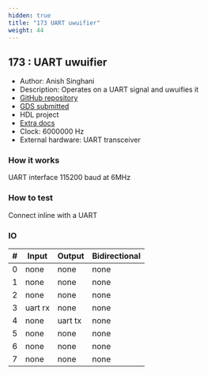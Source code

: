 ```yaml
---
hidden: true
title: "173 UART uwuifier"
weight: 44
---
```


## 173 : UART uwuifier

* Author: Anish Singhani
* Description: Operates on a UART signal and uwuifies it
* [GitHub repository](https://github.com/asinghani/uwuifier-tt05)
* [GDS submitted](https://github.com/asinghani/uwuifier-tt05/actions/runs/6753480945)
* HDL project
* [Extra docs]()
* Clock: 6000000 Hz
* External hardware: UART transceiver



### How it works

UART interface 115200 baud at 6MHz


### How to test

Connect inline with a UART


### IO

| # | Input        | Output       | Bidirectional      |
|---|--------------|--------------| -------------------|
| 0 | none  | none | none |
| 1 | none  | none | none |
| 2 | none  | none | none |
| 3 | uart rx  | none | none |
| 4 | none  | uart tx | none |
| 5 | none  | none | none |
| 6 | none  | none | none |
| 7 | none  | none | none |
